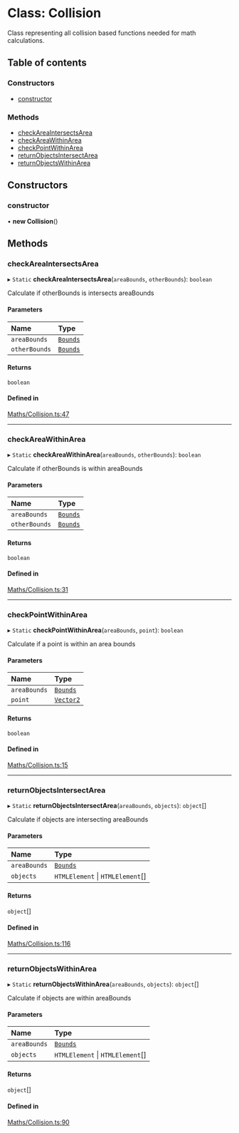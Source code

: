 # Class: Collision

Class representing all collision based functions needed for math calculations.

## Table of contents

### Constructors

- [constructor](../wiki/Collision#constructor)

### Methods

- [checkAreaIntersectsArea](../wiki/Collision#checkareaintersectsarea)
- [checkAreaWithinArea](../wiki/Collision#checkareawithinarea)
- [checkPointWithinArea](../wiki/Collision#checkpointwithinarea)
- [returnObjectsIntersectArea](../wiki/Collision#returnobjectsintersectarea)
- [returnObjectsWithinArea](../wiki/Collision#returnobjectswithinarea)

## Constructors

### constructor

• **new Collision**()

## Methods

### checkAreaIntersectsArea

▸ `Static` **checkAreaIntersectsArea**(`areaBounds`, `otherBounds`): `boolean`

Calculate if otherBounds is intersects areaBounds

#### Parameters

| Name | Type |
| :------ | :------ |
| `areaBounds` | [`Bounds`](../wiki/Bounds) |
| `otherBounds` | [`Bounds`](../wiki/Bounds) |

#### Returns

`boolean`

#### Defined in

[Maths/Collision.ts:47](https://github.com/JFenlonWork/MooD-Custom-CodeBase-Babel-Ts/blob/19d4fab/Code/src/Maths/Collision.ts#L47)

___

### checkAreaWithinArea

▸ `Static` **checkAreaWithinArea**(`areaBounds`, `otherBounds`): `boolean`

Calculate if otherBounds is within areaBounds

#### Parameters

| Name | Type |
| :------ | :------ |
| `areaBounds` | [`Bounds`](../wiki/Bounds) |
| `otherBounds` | [`Bounds`](../wiki/Bounds) |

#### Returns

`boolean`

#### Defined in

[Maths/Collision.ts:31](https://github.com/JFenlonWork/MooD-Custom-CodeBase-Babel-Ts/blob/19d4fab/Code/src/Maths/Collision.ts#L31)

___

### checkPointWithinArea

▸ `Static` **checkPointWithinArea**(`areaBounds`, `point`): `boolean`

Calculate if a point is within an area bounds

#### Parameters

| Name | Type |
| :------ | :------ |
| `areaBounds` | [`Bounds`](../wiki/Bounds) |
| `point` | [`Vector2`](../wiki/Vector2) |

#### Returns

`boolean`

#### Defined in

[Maths/Collision.ts:15](https://github.com/JFenlonWork/MooD-Custom-CodeBase-Babel-Ts/blob/19d4fab/Code/src/Maths/Collision.ts#L15)

___

### returnObjectsIntersectArea

▸ `Static` **returnObjectsIntersectArea**(`areaBounds`, `objects`): `object`[]

Calculate if objects are intersecting areaBounds

#### Parameters

| Name | Type |
| :------ | :------ |
| `areaBounds` | [`Bounds`](../wiki/Bounds) |
| `objects` | `HTMLElement` \| `HTMLElement`[] |

#### Returns

`object`[]

#### Defined in

[Maths/Collision.ts:116](https://github.com/JFenlonWork/MooD-Custom-CodeBase-Babel-Ts/blob/19d4fab/Code/src/Maths/Collision.ts#L116)

___

### returnObjectsWithinArea

▸ `Static` **returnObjectsWithinArea**(`areaBounds`, `objects`): `object`[]

Calculate if objects are within areaBounds

#### Parameters

| Name | Type |
| :------ | :------ |
| `areaBounds` | [`Bounds`](../wiki/Bounds) |
| `objects` | `HTMLElement` \| `HTMLElement`[] |

#### Returns

`object`[]

#### Defined in

[Maths/Collision.ts:90](https://github.com/JFenlonWork/MooD-Custom-CodeBase-Babel-Ts/blob/19d4fab/Code/src/Maths/Collision.ts#L90)
